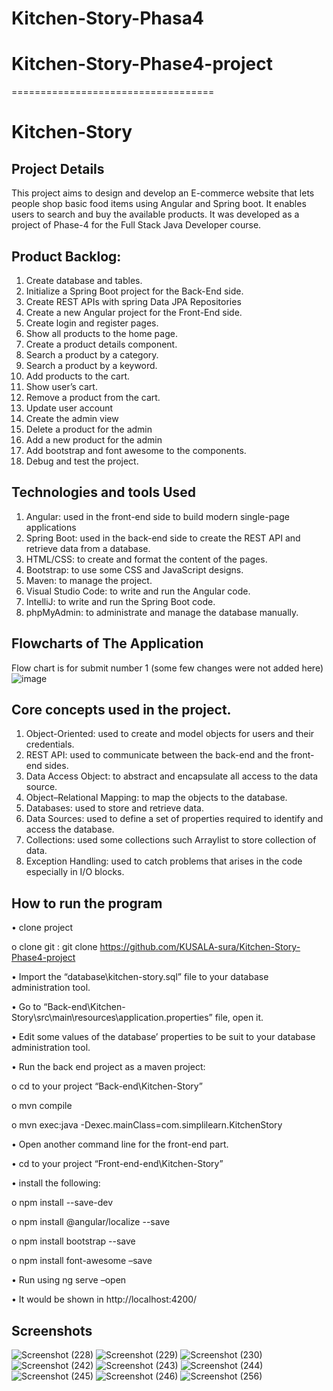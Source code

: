 # Kitchen-Story-Phasa4
# Kitchen-Story-Phase4-project
===================================
# Kitchen-Story

## Project Details
This project aims to design and develop an E-commerce website that lets people shop basic food items using Angular and Spring boot. It enables users to search and buy the available products. It was developed as a project of Phase-4 for the Full Stack Java Developer course.
 
## Product Backlog:
1.	Create database and tables.
2.	Initialize a Spring Boot project for the Back-End side.
3.	Create REST APIs with spring Data JPA Repositories 
4.	Create a new Angular project for the Front-End side.
5.	Create login and register pages.
6.	Show all products to the home page.
7.	Create a product details component.
8.	Search a product by a category.
9.	Search a product by a keyword.
10.	Add products to the cart.
11.	Show user’s cart.
12.	Remove a product from the cart.
13.	Update user account
14.	Create the admin view 
15.	Delete a product for the admin
16.	Add a new product for the admin
17.	Add bootstrap and font awesome to the components. 
18.	Debug and test the project.


## Technologies and tools Used
1.	Angular: used in the front-end side to build modern single-page applications
2.	Spring Boot: used in the back-end side to create the REST API and retrieve data from a database.
3.	HTML/CSS: to create and format the content of the pages.
4.	Bootstrap: to use some CSS and JavaScript designs.
5.	Maven: to manage the project.
6.	Visual Studio Code: to write and run the Angular code.
7.	IntelliJ: to write and run the Spring Boot code.
8.	phpMyAdmin: to administrate and manage the database manually.

## Flowcharts of The Application
Flow chart is for submit number 1 (some few changes were not added here)
![image](https://user-images.githubusercontent.com/64940728/125710594-6d31612d-85ff-4127-bd70-d601673d6e10.png)

## Core concepts used in the project. 
1.	Object-Oriented: used to create and model objects for users and their credentials.
2.	REST API: used to communicate between the back-end and the front-end sides.
3.	Data Access Object: to abstract and encapsulate all access to the data source.
4.	Object–Relational Mapping: to map the objects to the database.
5.	Databases: used to store and retrieve data.
6.	Data Sources: used to define a set of properties required to identify and access the database.
7.	Collections: used some collections such Arraylist to store collection of data. 
8.	Exception Handling: used to catch problems that arises in the code especially in I/O blocks.


## How to run the program
•	clone project

  o	clone git : git clone  https://github.com/KUSALA-sura/Kitchen-Story-Phase4-project
  
•	Import the “database\kitchen-story.sql” file to your database administration tool.

•	Go to “Back-end\Kitchen-Story\src\main\resources\application.properties” file, open it.

•	Edit some values of the database’ properties to be suit to your database administration tool.

•	Run the back end project as a maven project:

  o	cd to your project “Back-end\Kitchen-Story”
  
  o	mvn compile
  
  o	mvn exec:java -Dexec.mainClass=com.simplilearn.KitchenStory
  
  
•	Open another command line for the front-end part.

•	cd to your project “Front-end-end\Kitchen-Story”

•	install the following:

  o	npm install --save-dev
  
  o	npm install @angular/localize --save
  
  o	npm install bootstrap --save
  
  o	npm install font-awesome –save
  
  
•	Run using ng serve –open

•	It would be shown in http://localhost:4200/


## Screenshots
![Screenshot (228)](https://user-images.githubusercontent.com/85355371/165754998-889b91f5-d258-411f-9d7b-77b8158264cd.png)
![Screenshot (229)](https://user-images.githubusercontent.com/85355371/165755207-3ac43a19-8e6e-4318-b468-7bd9b21a1f16.png)
![Screenshot (230)](https://user-images.githubusercontent.com/85355371/165755225-822c9430-ef11-4f69-8c1f-7f78718785eb.png)
![Screenshot (242)](https://user-images.githubusercontent.com/85355371/165755249-6caa0dd8-83ed-4fba-bb21-0634d9839ce8.png)
![Screenshot (243)](https://user-images.githubusercontent.com/85355371/165755263-a9869c48-d0d7-491b-a758-91517b713540.png)
![Screenshot (244)](https://user-images.githubusercontent.com/85355371/165755272-e131b6c4-b5df-4ba7-9728-e52701ba2a44.png)
![Screenshot (245)](https://user-images.githubusercontent.com/85355371/165755293-87145094-b1c5-4508-8e73-38012a3692cb.png)
![Screenshot (246)](https://user-images.githubusercontent.com/85355371/165755307-f0e338dd-50ea-4c71-92a1-ef559f476482.png)
![Screenshot (256)](https://user-images.githubusercontent.com/85355371/165755319-f6813949-f808-4f4f-96ba-6829c682ad7f.png)






